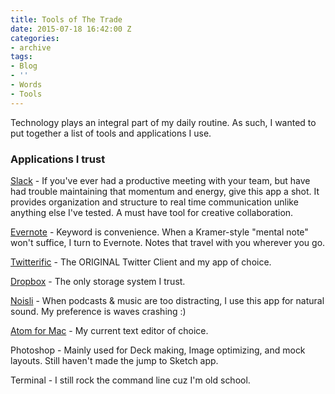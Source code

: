```yaml
---
title: Tools of The Trade
date: 2015-07-18 16:42:00 Z
categories:
- archive
tags:
- Blog
- ''
- Words
- Tools
---
```


Technology plays an integral part of my daily routine. As such, I wanted to put together a list of tools and applications I use.

### Applications I trust

[ Slack](http://slack.com) - If you've ever had a productive meeting with your team, but have had trouble maintaining that momentum and energy, give this app a shot. It provides organization and structure to real time communication unlike anything else I've tested. A must have tool for creative collaboration.

[ Evernote](http://evernote.com) - Keyword is convenience. When a Kramer-style "mental note" won't suffice, I turn to Evernote. Notes that travel with you wherever you go.

[ Twitterific](http://furbo.org/2013/06/28/the-origin-of-tweet/) - The ORIGINAL Twitter Client and my app of choice.

[ Dropbox](http://dropbox.com) - The only storage system I trust.

[ Noisli](http://www.noisli.com/) - When podcasts & music are too distracting, I use this app for natural sound. My preference is waves crashing :)


[ Atom for Mac](https://atom.io/) - My current text editor of choice.

Photoshop - Mainly used for Deck making, Image optimizing, and mock layouts. Still haven't made the jump to Sketch app.

Terminal - I still rock the command line cuz I'm old school.
